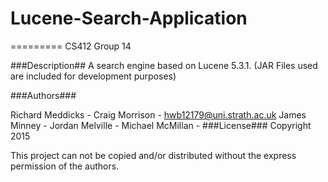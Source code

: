 # Lucene-Search-Application
=========
CS412 Group 14 

###Description##
A search engine based on Lucene 5.3.1. (JAR Files used are included for development purposes)

###Authors###

Richard Meddicks	-
Craig Morrison		- hwb12179@uni.strath.ac.uk
James Minney		-
Jordan Melville		-
Michael McMillan	-
###License###
Copyright 2015 

This project can not be copied and/or distributed without the express permission of the authors.